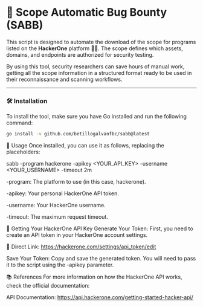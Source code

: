 # 🤖 Scope Automatic Bug Bounty (SABB)

This script is designed to automate the download of the scope for programs listed on the **HackerOne** platform 🕵️‍♂️. The scope defines which assets, domains, and endpoints are authorized for security testing.

By using this tool, security researchers can save hours of manual work, getting all the scope information in a structured format ready to be used in their reconnaissance and scanning workflows.

---
### 🛠️ Installation

To install the tool, make sure you have Go installed and run the following command:

```bash
go install -v github.com/betillogalvanfbc/sabb@latest
```


🚀 Usage
Once installed, you can use it as follows, replacing the placeholders:

sabb -program hackerone -apikey <YOUR_API_KEY> -username <YOUR_USERNAME> -timeout 2m

-program: The platform to use (in this case, hackerone).

-apikey: Your personal HackerOne API token.

-username: Your HackerOne username.

-timeout: The maximum request timeout.


🔑 Getting Your HackerOne API Key
Generate Your Token: First, you need to create an API token in your HackerOne account settings.

🔗 Direct Link: https://hackerone.com/settings/api_token/edit

Save Your Token: Copy and save the generated token. You will need to pass it to the script using the -apikey parameter.


📚 References
For more information on how the HackerOne API works, check the official documentation:

API Documentation: https://api.hackerone.com/getting-started-hacker-api/


